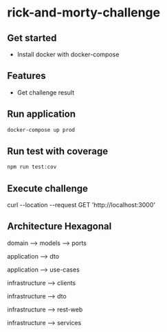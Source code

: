 # rick-and-morty-challenge

## Get started

- Install docker with docker-compose

## Features

- Get challenge result

## Run application

```bash
docker-compose up prod
```

## Run test with coverage

```bash
npm run test:cov
```

## Execute challenge

curl --location --request GET 'http://localhost:3000'  


## Architecture Hexagonal

domain --> models
       --> ports

application --> dto

application --> use-cases

infrastructure --> clients

infrastructure --> dto

infrastructure --> rest-web

infrastructure --> services
